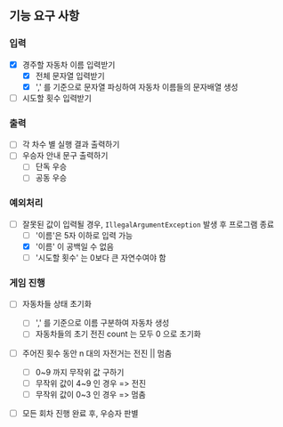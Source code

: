 ## 기능 요구 사항
### 입력
- [x] 경주할 자동차 이름 입력받기
  - [x] 전체 문자열 입력받기
  - [x] ',' 를 기준으로 문자열 파싱하여 자동차 이름들의 문자배열 생성
- [ ] 시도할 횟수 입력받기

### 출력
- [ ] 각 차수 별 실행 결과 출력하기
- [ ] 우승자 안내 문구 출력하기
  - [ ] 단독 우승
  - [ ] 공동 우승

### 예외처리
- [ ] 잘못된 값이 입력될 경우, `IllegalArgumentException` 발생 후 프로그램 종료
    - [ ] '이름'은 5자 이하로 입력 가능
    - [x] '이름' 이 공백일 수 없음
    - [ ] '시도할 횟수' 는 0보다 큰 자연수여야 함

### 게임 진행
- [ ] 자동차들 상태 초기화
  - [ ] ',' 를 기준으로 이름 구분하여 자동차 생성
  - [ ] 자동차들의 초기 전진 count 는 모두 0 으로 초기화
- [ ] 주어진 횟수 동안 n 대의 자전거는 전진 || 멈춤
    - [ ] 0~9 까지 무작위 값 구하기
    - [ ] 무작위 값이 4~9 인 경우 => 전진
    - [ ] 무작위 값이 0~3 인 경우 => 멈춤
- [ ] 모든 회차 진행 완료 후, 우승자 판별
  